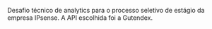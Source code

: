 Desafio técnico de analytics para o processo seletivo de estágio da empresa IPsense. A API escolhida foi a Gutendex.